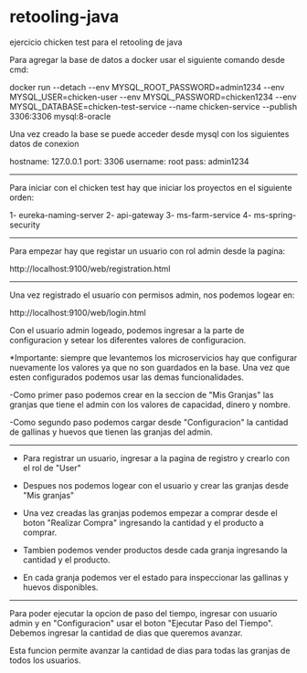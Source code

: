 # retooling-java
ejercicio chicken test para el retooling de java

Para agregar la base de datos a docker usar el siguiente comando desde cmd:

docker run --detach --env MYSQL_ROOT_PASSWORD=admin1234 --env MYSQL_USER=chicken-user --env MYSQL_PASSWORD=chicken1234 --env MYSQL_DATABASE=chicken-test-service --name chicken-service --publish 3306:3306 mysql:8-oracle

Una vez creado la base se puede acceder desde mysql con los siguientes datos de conexion

hostname: 127.0.0.1
port: 3306
username: root
pass: admin1234


--------------------------------------
Para iniciar con el chicken test hay que iniciar los proyectos en el siguiente orden:

1- eureka-naming-server
2- api-gateway
3- ms-farm-service
4- ms-spring-security

--------------------------------------
Para empezar hay que registar un usuario con rol admin desde la pagina:

http://localhost:9100/web/registration.html

--------------------------------------
Una vez registrado el usuario con permisos admin, nos podemos logear en:

http://localhost:9100/web/login.html

Con el usuario admin logeado, podemos ingresar a la parte de configuracion y setear los diferentes valores de configuracion.

*Importante: siempre que levantemos los microservicios hay que configurar nuevamente los valores ya que no son guardados en la base. Una vez que esten configurados podemos usar las demas funcionalidades.

-Como primer paso podemos crear en la seccion de "Mis Granjas" las granjas que tiene el admin con los valores de capacidad, dinero y nombre.

-Como segundo paso podemos cargar desde "Configuracion" la cantidad de gallinas y huevos que tienen las granjas del admin.



--------------------------------------
- Para registrar un usuario, ingresar a la pagina de registro y crearlo con el rol de "User"
- Despues nos podemos logear con el usuario y crear las granjas desde "Mis granjas"
- Una vez creadas las granjas podemos empezar a comprar desde el boton "Realizar Compra" ingresando la cantidad y el producto a comprar.
- Tambien podemos vender productos desde cada granja ingresando la cantidad y el producto.

- En cada granja podemos ver el estado para inspeccionar las gallinas y huevos disponibles.

--------------------------------------

Para poder ejecutar la opcion de paso del tiempo, ingresar con usuario admin y en "Configuracion" usar el boton "Ejecutar Paso del Tiempo".
Debemos ingresar la cantidad de dias que queremos avanzar.

Esta funcion permite avanzar la cantidad de dias para todas las granjas de todos los usuarios.



















